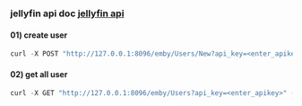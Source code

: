 ### jellyfin api doc <a href="https://app.swaggerhub.com/apis/vdts/jellyfin-server_api/" target="_blank">jellyfin api</a>

#### 01) create user
```python
curl -X POST "http://127.0.0.1:8096/emby/Users/New?api_key=<enter_apikey>" -H  "accept: application/json" -H  "Content-Type: application/json" -d "{\"Name\":\"new user\"}"
```

#### 02) get all user
```python
curl -X GET "http://127.0.0.1:8096/emby/Users?api_key=<enter_apikey>" -H  "accept: application/json" -H  "Content-Type: application/json"
```

